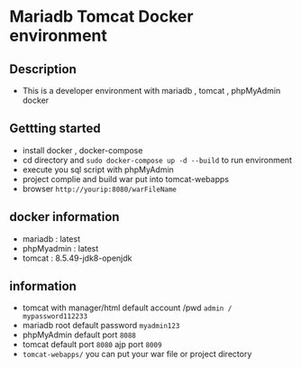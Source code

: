 # Mariadb Tomcat Docker environment
## Description 
* This is a developer environment with mariadb , tomcat , phpMyAdmin  docker

## Gettting started
* install docker , docker-compose
* cd directory and `sudo docker-compose up -d --build` to run environment
* execute you sql script with phpMyAdmin
* project complie and build  war put into  tomcat-webapps
* browser `http://yourip:8080/warFileName` 

## docker information
* mariadb : latest
* phpMyadmin : latest
* tomcat : 8.5.49-jdk8-openjdk

## information
* tomcat with manager/html default account /pwd `admin / mypassword112233`
* mariadb root default password `myadmin123` 
* phpMyAdmin default port `8088`
* tomcat default port `8080` ajp port `8009`
* `tomcat-webapps/` you can put your war file or project directory
